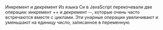 Инкремент и декремент
Из языка Си в JavaScript перекочевали две операции: инкремент ++ и декремент --, которые очень часто встречаются вместе с циклами. Эти унарные операции увеличивают и уменьшают на единицу число, записанное в переменную
